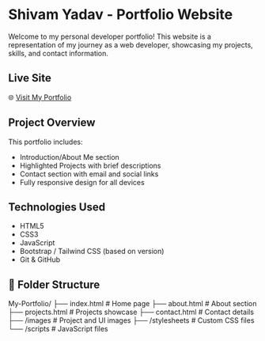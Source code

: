 # Shivam Yadav - Portfolio Website

Welcome to my personal developer portfolio! This website is a representation of my journey as a web developer, showcasing my projects, skills, and contact information.

## Live Site

🌐 [Visit My Portfolio](https://sy120597.github.io/My-Portfolio)

## Project Overview

This portfolio includes:

-  Introduction/About Me section
-  Highlighted Projects with brief descriptions
-  Contact section with email and social links
-  Fully responsive design for all devices

##  Technologies Used

- HTML5
- CSS3
- JavaScript
- Bootstrap / Tailwind CSS (based on version)
- Git & GitHub

## 📁 Folder Structure

My-Portfolio/
├── index.html # Home page
├── about.html # About section
├── projects.html # Projects showcase
├── contact.html # Contact details
├── /images # Project and UI images
├── /stylesheets # Custom CSS files
└── /scripts # JavaScript files

